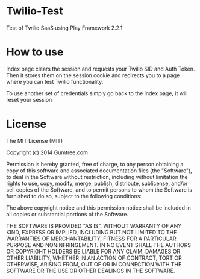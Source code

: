 # Twilio-Test

Test of Twilio SaaS using Play Framework 2.2.1

# How to use

Index page clears the session and requests your Twilio SID and Auth Token. Then it stores them on the session cookie and redirects you
to a page where you can test Twilio functionality.

To use another set of credentials simply go back to the index page, it will reset your session


# License

The MIT License (MIT)

Copyright (c) 2014 Gumtree.com 

Permission is hereby granted, free of charge, to any person obtaining a copy
of this software and associated documentation files (the "Software"), to deal
in the Software without restriction, including without limitation the rights
to use, copy, modify, merge, publish, distribute, sublicense, and/or sell
copies of the Software, and to permit persons to whom the Software is
furnished to do so, subject to the following conditions:

The above copyright notice and this permission notice shall be included in
all copies or substantial portions of the Software.

THE SOFTWARE IS PROVIDED "AS IS", WITHOUT WARRANTY OF ANY KIND, EXPRESS OR
IMPLIED, INCLUDING BUT NOT LIMITED TO THE WARRANTIES OF MERCHANTABILITY,
FITNESS FOR A PARTICULAR PURPOSE AND NONINFRINGEMENT. IN NO EVENT SHALL THE
AUTHORS OR COPYRIGHT HOLDERS BE LIABLE FOR ANY CLAIM, DAMAGES OR OTHER
LIABILITY, WHETHER IN AN ACTION OF CONTRACT, TORT OR OTHERWISE, ARISING FROM,
OUT OF OR IN CONNECTION WITH THE SOFTWARE OR THE USE OR OTHER DEALINGS IN
THE SOFTWARE.


